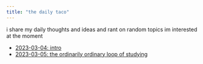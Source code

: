 ```yaml
---
title: "the daily taco"
---
```


i share my daily thoughts and ideas and rant on random topics im interested at the moment

- [2023-03-04: intro](2023-03-04.md)
- [2023-03-05: the ordinarily ordinary loop of studying](2023-03-05.md)